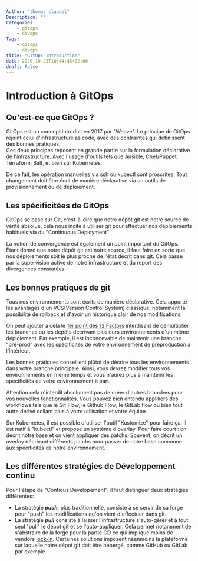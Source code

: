 ```yaml
---
Author: "thomas claudel"
Description: ""
Categories:
    - gitops
    - devops
Tags:
    - gitops
    - devops
title: "GitOps Introduction"
date: 2020-10-23T10:44:45+02:00
draft: False
---
```

# Introduction à GitOps

## Qu'est-ce que GitOps ?

GitOps est un concept introduit en 2017 par "Weave".
Le principe de GitOps rejoint celui d'infrastructure as code, avec des contraintes qui définissent des bonnes pratiques.  
Ces deux principes reposent en grande partie sur la formulation déclarative de l'infrastructure. Avec l'usage d'outils 
tels que Ansible, Chef/Puppet, Terraform, Salt, et bien sûr Kubernetes.

De ce fait, les opération manuelles via ssh ou kubectl sont proscrites. Tout changement doit être écrit de manière 
déclarative via un outils de provisionnement ou de déploiement.

## Les spécificitées de GitOps

GitOps se base sur Git, c'est-à-dire que notre dépôt git est notre source de vérité absolue, cela nous incite à utiliser
git pour effectuer nos déploiements habituels via du "Continuous Deployment"

La notion de convergence est également un point important du GitOps. Étant donné que notre dépôt git est notre source,
il faut faire en sorte que nos déploiements soit le plus proche de l'état décrit dans git. Cela passe par la supervision
 active de notre infrastructure et du report des divergences constatées.
 
## Les bonnes pratiques de git

Tous nos environnements sont écrits de manière déclarative. Cela apporte les avantages d'un VCS(Version Control System) 
classique, notamment la possibilité de rollback et d'avoir un historique clair de nos modifications.

On peut ajouter à cela le [1er point des 12 Factors](https://12factor.net/dev-prod-parity) interdisant de démultiplier 
les branches ou les dépôts décrivant plusieurs environnements d'un même déploiement. Par exemple, il est inconcevable de
maintenir une branche "pré-prod" avec les spécificités de votre environnement de préproduction à l'intérieur.

Les bonnes pratiques conseillent plûtot de décrire tous les environnements dans votre branche principale. Ainsi, vous 
devrez modifier tous vos environnements en même temps et vous n'aurez plus à maintenir les spécificités de votre 
environnement à part.

Attention cela n'interdit absolument pas de créer d'autres branches pour vos nouvelles fonctionnalités. Vous pouvez bien
entendu applikers des workflows tels que le Git Flow, le Github Flow, le GitLab flow ou bien tout autre dérivé collant 
plus à votre utilisation et votre équipe.

Sur Kubernetes, il est possible d'utiliser l'outil "Kustomize" pour faire ça. Il est natif à "kubectl" et propose un 
système d'overlay. Pour faire court : on décrit notre base et on vient appliquer des patchs. Souvent, on décrit un 
overlay décrivant différents patchs pour passer de notre base commune aux spécificités de notre environnement.

## Les différentes stratégies de Développement continu

Pour l'étape de "Contious Developement", il faut distinguer deux stratégies différentes:

- La stratégie ***push***, plus traditionnelle, consiste à se servir de sa forge pour "push" les modifications qu'on 
vient d'effectuer dans git.
- La stratégie ***pull*** consiste à laisser l'infrastructure s'auto-gérer et à tout seul "pull" le dépot git et se 
l'auto-appliquer. Cela permet notamment de s'abstraire de la forge pour la partie CD ce qui implique moins de vendors 
[lock-in](https://fr.wikipedia.org/wiki/Enfermement_propri%C3%A9taire). Certaines solutions imposent néanmoins la 
plateforme sur laquelle notre dépot git doit être hébergé, comme GitHub ou GitLab par exemple.
 



